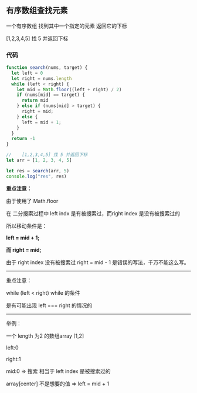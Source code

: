 ## 有序数组查找元素

一个有序数组 找到其中一个指定的元素 返回它的下标


  [1,2,3,4,5] 找 5 并返回下标

### 代码 

```javascript
function search(nums, target) {
  let left = 0
  let right = nums.length
  while (left < right) {
    let mid = Math.floor((left + right) / 2)
    if (nums[mid] == target) {
      return mid
    } else if (nums[mid] > target) {
      right = mid;
    } else {
      left = mid + 1;
    }
  }
  return -1
}

//    [1,2,3,4,5] 找 5 并返回下标
let arr = [1, 2, 3, 4, 5]

let res = search(arr, 5)
console.log("res", res)
```

**重点注意：**

由于使用了 Math.floor 

在 二分搜索过程中 left indx 是有被搜索过，而right index 是没有被搜索过的

所以移动条件是：

**left = mid + 1;**

**而 right = mid;**

由于 right index 没有被搜索过 right = mid - 1 是错误的写法，千万不能这么写。

---

重点注意：

while (left < right)  while 的条件 

是有可能出现 left === right 的情况的

---

举例：

一个 length 为2 的数组array [1,2]

left:0

right:1

mid:0  => 搜索 相当于 left index 是被搜索过的 

 array[center] 不是想要的值 => left = mid + 1